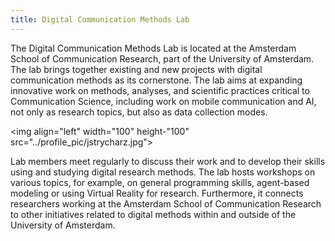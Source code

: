 ```yaml
---
title: Digital Communication Methods Lab 
---
```


The Digital Communication Methods Lab is located at the Amsterdam School of Communication Research, part of the University of Amsterdam. The lab brings together existing and new projects with digital communication methods as its cornerstone. The lab aims at expanding innovative work on methods, analyses, and scientific practices critical to Communication Science, including work on mobile communication and AI, not only as research topics, but also as data collection modes.

<img align="left" width="100" height-"100" src="../profile_pic/jstrycharz.jpg">

Lab members meet regularly to discuss their work and to develop their skills using and studying digital research methods. The lab hosts workshops on various topics, for example, on general programming skills, agent-based modeling or using Virtual Reality for research. Furthermore, it connects researchers working at the Amsterdam School of Communication Research to other initiatives related to digital methods within and outside of the University of Amsterdam.